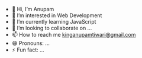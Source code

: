 - 👋 Hi, I’m Anupam
- 👀 I’m interested in Web Development
- 🌱 I’m currently learning JavaScript
- 💞️ I’m looking to collaborate on ...
- 📫 How to reach me kinganupamtiwari@gmail.com
- 😄 Pronouns: ...
- ⚡ Fun fact: ...

<!---
CodeSeeker5/CodeSeeker5 is a ✨ special ✨ repository because its `README.md` (this file) appears on your GitHub profile.
You can click the Preview link to take a look at your changes.
--->
